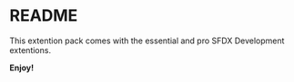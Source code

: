 # README

This extention pack comes with the essential and pro SFDX Development extentions.

**Enjoy!**


